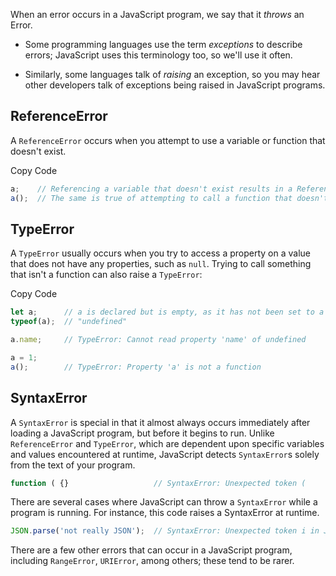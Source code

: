 When an error occurs in a JavaScript program, we say that it *throws* an Error. 

- Some programming languages use the term *exceptions* to describe errors; JavaScript uses this terminology too, so we'll use it often.

- Similarly, some languages talk of *raising* an exception, so you may hear other developers talk of exceptions being raised in JavaScript programs. 

## ReferenceError

A `ReferenceError` occurs when you attempt to use a variable or function that doesn't exist.

Copy Code

```javascript
a;    // Referencing a variable that doesn't exist results in a ReferenceError.
a();  // The same is true of attempting to call a function that doesn't exist.
```

## TypeError

A `TypeError` usually occurs when you try to access a property on a value that does not have any properties, such as `null`. Trying to call something that isn't a function can also raise a `TypeError`:

Copy Code

```javascript
let a;      // a is declared but is empty, as it has not been set to a value.
typeof(a);  // "undefined"

a.name;     // TypeError: Cannot read property 'name' of undefined

a = 1;
a();        // TypeError: Property 'a' is not a function
```

## SyntaxError

A `SyntaxError` is special in that it almost always occurs immediately after loading a JavaScript program, but before it begins to run. Unlike `ReferenceError` and `TypeError`, which are dependent upon specific variables and values encountered at runtime, JavaScript detects `SyntaxError`s solely from the text of your program.

```javascript
function ( {}                   // SyntaxError: Unexpected token (
```

There are several cases where JavaScript can throw a `SyntaxError` while a program is running. For instance, this code raises a SyntaxError at runtime.

```javascript
JSON.parse('not really JSON');  // SyntaxError: Unexpected token i in JSON at position 0
```

There are a few other errors that can occur in a JavaScript program, including `RangeError`, `URIError`, among others; these tend to be rarer.